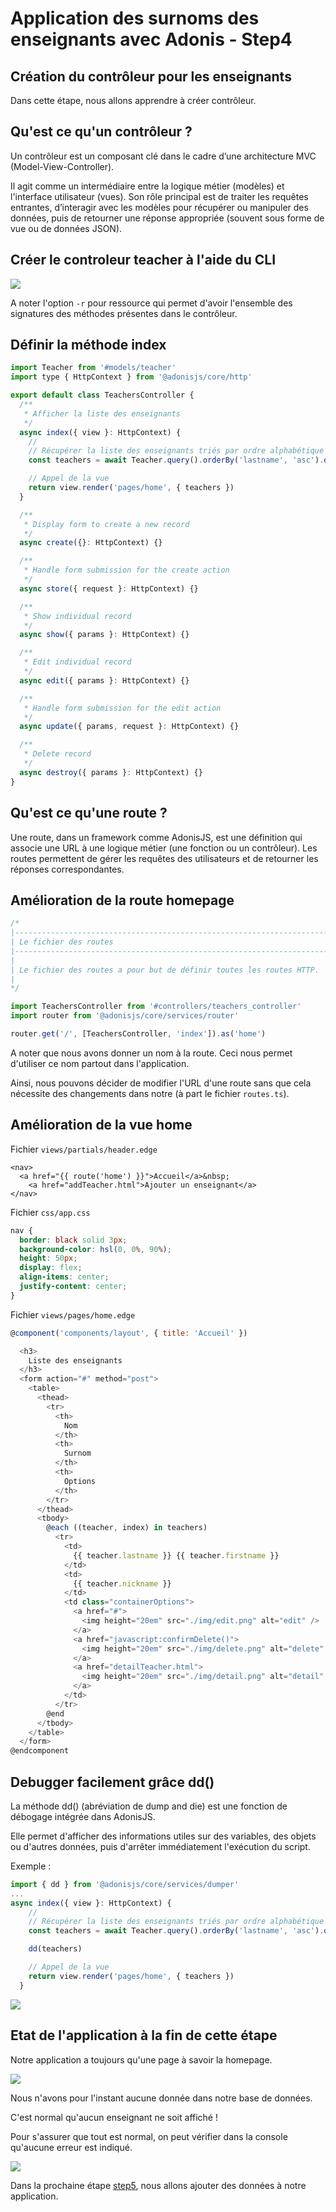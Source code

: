 # Application des surnoms des enseignants avec Adonis - Step4

## Création du contrôleur pour les enseignants

Dans cette étape, nous allons apprendre à créer contrôleur.

## Qu'est ce qu'un contrôleur ?

Un contrôleur est un composant clé dans le cadre d’une architecture MVC (Model-View-Controller).

Il agit comme un intermédiaire entre la logique métier (modèles) et l'interface utilisateur (vues).
Son rôle principal est de traiter les requêtes entrantes, d’interagir avec les modèles pour récupérer ou manipuler des données, puis de retourner une réponse appropriée (souvent sous forme de vue ou de données JSON).

## Créer le controleur teacher à l'aide du CLI

<img src="./doc/images/create-controller-teacher.png" />

A noter l'option `-r` pour ressource qui permet d'avoir l'ensemble des signatures des méthodes présentes dans le contrôleur.

## Définir la méthode index

```javascript
import Teacher from '#models/teacher'
import type { HttpContext } from '@adonisjs/core/http'

export default class TeachersController {
  /**
   * Afficher la liste des enseignants
   */
  async index({ view }: HttpContext) {
    //
    // Récupérer la liste des enseignants triés par ordre alphabétique sur le nom et le prénom
    const teachers = await Teacher.query().orderBy('lastname', 'asc').orderBy('firstname', 'asc')

    // Appel de la vue
    return view.render('pages/home', { teachers })
  }

  /**
   * Display form to create a new record
   */
  async create({}: HttpContext) {}

  /**
   * Handle form submission for the create action
   */
  async store({ request }: HttpContext) {}

  /**
   * Show individual record
   */
  async show({ params }: HttpContext) {}

  /**
   * Edit individual record
   */
  async edit({ params }: HttpContext) {}

  /**
   * Handle form submission for the edit action
   */
  async update({ params, request }: HttpContext) {}

  /**
   * Delete record
   */
  async destroy({ params }: HttpContext) {}
}
```

## Qu'est ce qu'une route ?

Une route, dans un framework comme AdonisJS, est une définition qui associe une URL à une logique métier (une fonction ou un contrôleur).
Les routes permettent de gérer les requêtes des utilisateurs et de retourner les réponses correspondantes.

## Amélioration de la route homepage

```javascript
/*
|--------------------------------------------------------------------------
| Le fichier des routes
|--------------------------------------------------------------------------
|
| Le fichier des routes a pour but de définir toutes les routes HTTP.
|
*/

import TeachersController from '#controllers/teachers_controller'
import router from '@adonisjs/core/services/router'

router.get('/', [TeachersController, 'index']).as('home')
```

A noter que nous avons donner un nom à la route.
Ceci nous permet d'utiliser ce nom partout dans l'application.

Ainsi, nous pouvons décider de modifier l'URL d'une route sans que cela nécessite des changements dans notre (à part le fichier `routes.ts`).

## Amélioration de la vue home

Fichier `views/partials/header.edge`

```edge
<nav>
  <a href="{{ route('home') }}">Accueil</a>&nbsp;
    <a href="addTeacher.html">Ajouter un enseignant</a>
</nav>
```

Fichier `css/app.css`

```css
nav {
  border: black solid 3px;
  background-color: hsl(0, 0%, 90%);
  height: 50px;
  display: flex;
  align-items: center;
  justify-content: center;
}
```

Fichier `views/pages/home.edge`

```javascript
@component('components/layout', { title: 'Accueil' })

  <h3>
    Liste des enseignants
  </h3>
  <form action="#" method="post">
    <table>
      <thead>
        <tr>
          <th>
            Nom
          </th>
          <th>
            Surnom
          </th>
          <th>
            Options
          </th>
        </tr>
      </thead>
      <tbody>
        @each ((teacher, index) in teachers)
          <tr>
            <td>
              {{ teacher.lastname }} {{ teacher.firstname }}
            </td>
            <td>
              {{ teacher.nickname }}
            </td>
            <td class="containerOptions">
              <a href="#">
                <img height="20em" src="./img/edit.png" alt="edit" />
              </a>
              <a href="javascript:confirmDelete()">
                <img height="20em" src="./img/delete.png" alt="delete" />
              </a>
              <a href="detailTeacher.html">
                <img height="20em" src="./img/detail.png" alt="detail" />
              </a>
            </td>
          </tr>
        @end
      </tbody>
    </table>
  </form>
@endcomponent
```

## Debugger facilement grâce dd()

La méthode dd() (abréviation de dump and die) est une fonction de débogage intégrée dans AdonisJS.

Elle permet d'afficher des informations utiles sur des variables, des objets ou d'autres données, puis d'arrêter immédiatement l'exécution du script.

Exemple :

```js
import { dd } from '@adonisjs/core/services/dumper'
...
async index({ view }: HttpContext) {
    //
    // Récupérer la liste des enseignants triés par ordre alphabétique sur le nom et le prénom
    const teachers = await Teacher.query().orderBy('lastname', 'asc').orderBy('firstname', 'asc')

    dd(teachers)

    // Appel de la vue
    return view.render('pages/home', { teachers })
  }
```

<img src="./doc/images/debug-dd.png">

## Etat de l'application à la fin de cette étape

Notre application a toujours qu'une page à savoir la homepage.

<img src="./doc/images/step4-fin.png" />

Nous n'avons pour l'instant aucune donnée dans notre base de données.

C'est normal qu'aucun enseignant ne soit affiché !

Pour s'assurer que tout est normal, on peut vérifier dans la console qu'aucune erreur est indiqué.

<img src="./doc/images/step4-fin-sans-erreur.png" />

Dans la prochaine étape <a href="https://github.com/GregLeBarbar/app-teachers-adonisjs/tree/step5">step5</a>, nous allons ajouter des données à notre application.
